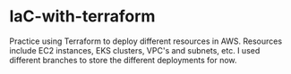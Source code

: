 # IaC-with-terraform

Practice using Terraform to deploy different resources in AWS. Resources include EC2 instances, EKS clusters, VPC's and subnets, etc.  I used different branches to store the different deployments for now. 
